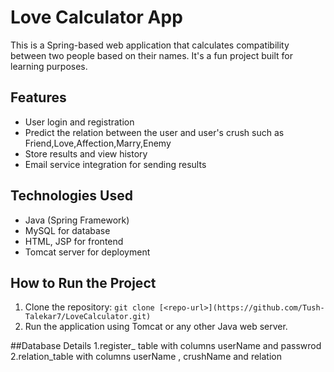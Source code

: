 # Love Calculator App

This is a Spring-based web application that calculates compatibility between two people based on their names. It's a fun project built for learning purposes.

## Features
- User login and registration
- Predict the relation between the user and user's crush such as Friend,Love,Affection,Marry,Enemy
- Store results and view history
- Email service integration for sending results

## Technologies Used
- Java (Spring Framework)
- MySQL for database
- HTML, JSP for frontend
- Tomcat server for deployment

## How to Run the Project
1. Clone the repository: `git clone [<repo-url>](https://github.com/Tush-Talekar7/LoveCalculator.git)`
2. Run the application using Tomcat or any other Java web server.

##Database Details
1.register_ table with columns userName and passwrod
2.relation_table with columns userName , crushName and relation

